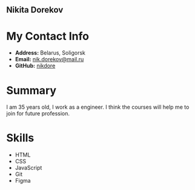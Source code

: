 ## Nikita Dorekov

# My Contact Info

* **Address:** Belarus, Soligorsk
* **Email:** [nik.dorekov@mail.ru](nik.dorekov@mail.ru)
* **GitHub:** [nikdore](https://github.com/nikdore)


# Summary

I am 35 years old, I work as a engineer.  I think the courses will help me to join for future profession.

# Skills

* HTML
* CSS
* JavaScript
* Git 
* Figma
